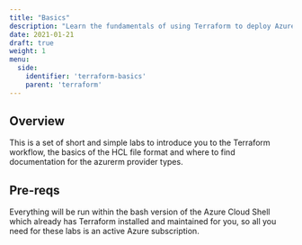 ```yaml
---
title: "Basics"
description: "Learn the fundamentals of using Terraform to deploy Azure resources."
date: 2021-01-21
draft: true
weight: 1
menu:
  side:
    identifier: 'terraform-basics'
    parent: 'terraform'
---
```


## Overview

This is a set of short and simple labs to introduce you to the Terraform workflow, the basics of the HCL file format and where to find documentation for the azurerm provider types.

## Pre-reqs

Everything will be run within the bash version of the Azure Cloud Shell which already has Terraform installed and maintained for you, so all you need for these labs is an active Azure subscription.
